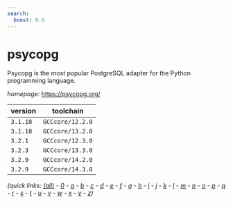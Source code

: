 ```yaml
---
search:
  boost: 0.5
---
```

# psycopg

Psycopg is the most popular PostgreSQL adapter for the Python programming language.

*homepage*: <https://psycopg.org/>

version | toolchain
--------|----------
``3.1.18`` | ``GCCcore/12.2.0``
``3.1.18`` | ``GCCcore/13.2.0``
``3.2.1`` | ``GCCcore/12.3.0``
``3.2.3`` | ``GCCcore/13.3.0``
``3.2.9`` | ``GCCcore/14.2.0``
``3.2.9`` | ``GCCcore/14.3.0``


*(quick links: [(all)](../index.md) - [0](../0/index.md) - [a](../a/index.md) - [b](../b/index.md) - [c](../c/index.md) - [d](../d/index.md) - [e](../e/index.md) - [f](../f/index.md) - [g](../g/index.md) - [h](../h/index.md) - [i](../i/index.md) - [j](../j/index.md) - [k](../k/index.md) - [l](../l/index.md) - [m](../m/index.md) - [n](../n/index.md) - [o](../o/index.md) - [p](../p/index.md) - [q](../q/index.md) - [r](../r/index.md) - [s](../s/index.md) - [t](../t/index.md) - [u](../u/index.md) - [v](../v/index.md) - [w](../w/index.md) - [x](../x/index.md) - [y](../y/index.md) - [z](../z/index.md))*


